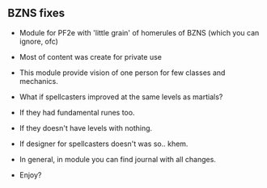 ## BZNS fixes
* Module for PF2e with 'little grain' of homerules of BZNS (which you can ignore, ofc)
* Most of content was create for private use

* This module provide vision of one person for few classes and mechanics.
* What if spellcasters improved at the same levels as martials?
* If they had fundamental runes too.
* If they doesn't have levels with nothing.
* If designer for spellcasters doesn't was so.. khem.
* In general, in module you can find journal with all changes.
* Enjoy?
